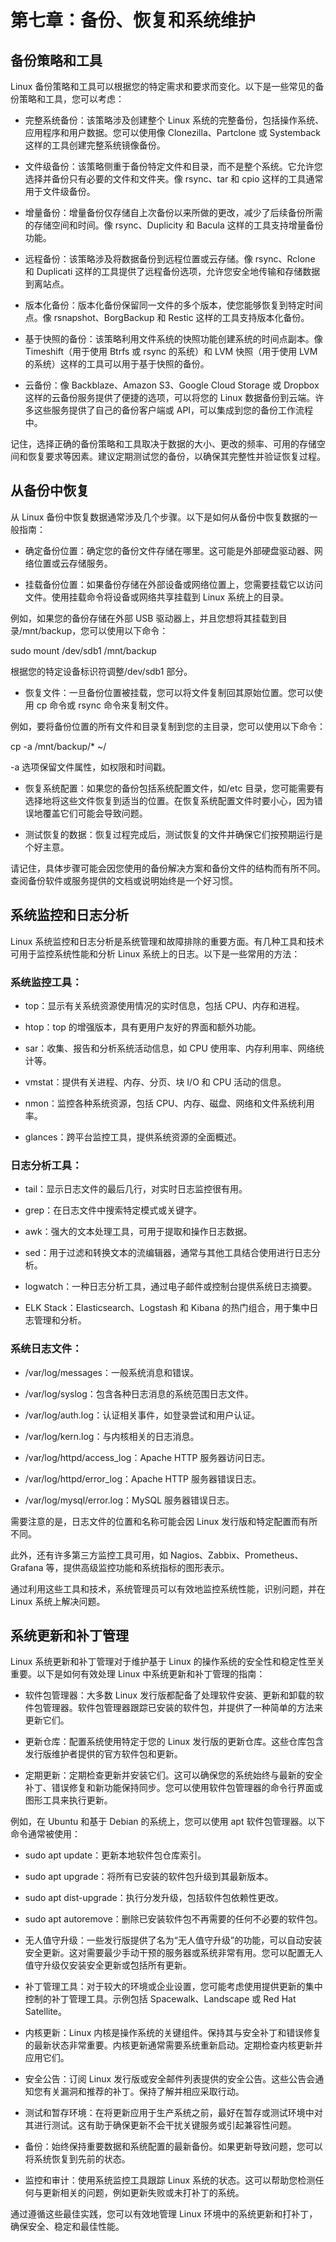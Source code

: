 # 第七章：备份、恢复和系统维护

## 备份策略和工具

Linux 备份策略和工具可以根据您的特定需求和要求而变化。以下是一些常见的备份策略和工具，您可以考虑：

+   完整系统备份：该策略涉及创建整个 Linux 系统的完整备份，包括操作系统、应用程序和用户数据。您可以使用像 Clonezilla、Partclone 或 Systemback 这样的工具创建完整系统镜像备份。

+   文件级备份：该策略侧重于备份特定文件和目录，而不是整个系统。它允许您选择并备份只有必要的文件和文件夹。像 rsync、tar 和 cpio 这样的工具通常用于文件级备份。

+   增量备份：增量备份仅存储自上次备份以来所做的更改，减少了后续备份所需的存储空间和时间。像 rsync、Duplicity 和 Bacula 这样的工具支持增量备份功能。

+   远程备份：该策略涉及将数据备份到远程位置或云存储。像 rsync、Rclone 和 Duplicati 这样的工具提供了远程备份选项，允许您安全地传输和存储数据到离站点。

+   版本化备份：版本化备份保留同一文件的多个版本，使您能够恢复到特定时间点。像 rsnapshot、BorgBackup 和 Restic 这样的工具支持版本化备份。

+   基于快照的备份：该策略利用文件系统的快照功能创建系统的时间点副本。像 Timeshift（用于使用 Btrfs 或 rsync 的系统）和 LVM 快照（用于使用 LVM 的系统）这样的工具可以用于基于快照的备份。

+   云备份：像 Backblaze、Amazon S3、Google Cloud Storage 或 Dropbox 这样的云备份服务提供了便捷的选项，可以将您的 Linux 数据备份到云端。许多这些服务提供了自己的备份客户端或 API，可以集成到您的备份工作流程中。

记住，选择正确的备份策略和工具取决于数据的大小、更改的频率、可用的存储空间和恢复要求等因素。建议定期测试您的备份，以确保其完整性并验证恢复过程。

## 从备份中恢复

从 Linux 备份中恢复数据通常涉及几个步骤。以下是如何从备份中恢复数据的一般指南：

+   确定备份位置：确定您的备份文件存储在哪里。这可能是外部硬盘驱动器、网络位置或云存储服务。

+   挂载备份位置：如果备份存储在外部设备或网络位置上，您需要挂载它以访问文件。使用挂载命令将设备或网络共享挂载到 Linux 系统上的目录。

例如，如果您的备份存储在外部 USB 驱动器上，并且您想将其挂载到目录/mnt/backup，您可以使用以下命令：

sudo mount /dev/sdb1 /mnt/backup

根据您的特定设备标识符调整/dev/sdb1 部分。

+   恢复文件：一旦备份位置被挂载，您可以将文件复制回其原始位置。您可以使用 cp 命令或 rsync 命令来复制文件。

例如，要将备份位置的所有文件和目录复制到您的主目录，您可以使用以下命令：

cp -a /mnt/backup/* ~/

-a 选项保留文件属性，如权限和时间戳。

+   恢复系统配置：如果您的备份包括系统配置文件，如/etc 目录，您可能需要有选择地将这些文件恢复到适当的位置。在恢复系统配置文件时要小心，因为错误地覆盖它们可能会导致问题。

+   测试恢复的数据：恢复过程完成后，测试恢复的文件并确保它们按预期运行是个好主意。

请记住，具体步骤可能会因您使用的备份解决方案和备份文件的结构而有所不同。查阅备份软件或服务提供的文档或说明始终是一个好习惯。

## 系统监控和日志分析

Linux 系统监控和日志分析是系统管理和故障排除的重要方面。有几种工具和技术可用于监控系统性能和分析 Linux 系统上的日志。以下是一些常用的方法：

### 系统监控工具：

+   top：显示有关系统资源使用情况的实时信息，包括 CPU、内存和进程。

+   htop：top 的增强版本，具有更用户友好的界面和额外功能。

+   sar：收集、报告和分析系统活动信息，如 CPU 使用率、内存利用率、网络统计等。

+   vmstat：提供有关进程、内存、分页、块 I/O 和 CPU 活动的信息。

+   nmon：监控各种系统资源，包括 CPU、内存、磁盘、网络和文件系统利用率。

+   glances：跨平台监控工具，提供系统资源的全面概述。

### 日志分析工具：

+   tail：显示日志文件的最后几行，对实时日志监控很有用。

+   grep：在日志文件中搜索特定模式或关键字。

+   awk：强大的文本处理工具，可用于提取和操作日志数据。

+   sed：用于过滤和转换文本的流编辑器，通常与其他工具结合使用进行日志分析。

+   logwatch：一种日志分析工具，通过电子邮件或控制台提供系统日志摘要。

+   ELK Stack：Elasticsearch、Logstash 和 Kibana 的热门组合，用于集中日志管理和分析。

### 系统日志文件：

+   /var/log/messages：一般系统消息和错误。

+   /var/log/syslog：包含各种日志消息的系统范围日志文件。

+   /var/log/auth.log：认证相关事件，如登录尝试和用户认证。

+   /var/log/kern.log：与内核相关的日志消息。

+   /var/log/httpd/access_log：Apache HTTP 服务器访问日志。

+   /var/log/httpd/error_log：Apache HTTP 服务器错误日志。

+   /var/log/mysql/error.log：MySQL 服务器错误日志。

需要注意的是，日志文件的位置和名称可能会因 Linux 发行版和特定配置而有所不同。

此外，还有许多第三方监控工具可用，如 Nagios、Zabbix、Prometheus、Grafana 等，提供高级监控功能和系统指标的图形表示。

通过利用这些工具和技术，系统管理员可以有效地监控系统性能，识别问题，并在 Linux 系统上解决问题。

## 系统更新和补丁管理

Linux 系统更新和补丁管理对于维护基于 Linux 的操作系统的安全性和稳定性至关重要。以下是如何有效处理 Linux 中系统更新和补丁管理的指南：

+   软件包管理器：大多数 Linux 发行版都配备了处理软件安装、更新和卸载的软件包管理器。软件包管理器跟踪已安装的软件包，并提供了一种简单的方法来更新它们。

+   更新仓库：配置系统使用特定于您的 Linux 发行版的更新仓库。这些仓库包含发行版维护者提供的官方软件包和更新。

+   定期更新：定期检查更新并安装它们。这可以确保您的系统始终与最新的安全补丁、错误修复和新功能保持同步。您可以使用软件包管理器的命令行界面或图形工具来执行更新。

例如，在 Ubuntu 和基于 Debian 的系统上，您可以使用 apt 软件包管理器。以下命令通常被使用：

+   sudo apt update：更新本地软件包仓库索引。

+   sudo apt upgrade：将所有已安装的软件包升级到其最新版本。

+   sudo apt dist-upgrade：执行分发升级，包括软件包依赖性更改。

+   sudo apt autoremove：删除已安装软件包不再需要的任何不必要的软件包。

+   无人值守升级：一些发行版提供了名为“无人值守升级”的功能，可以自动安装安全更新。这对需要最少手动干预的服务器或系统非常有用。您可以配置无人值守升级仅安装安全更新或包括所有更新。

+   补丁管理工具：对于较大的环境或企业设置，您可能考虑使用提供更新的集中控制的补丁管理工具。示例包括 Spacewalk、Landscape 或 Red Hat Satellite。

+   内核更新：Linux 内核是操作系统的关键组件。保持其与安全补丁和错误修复的最新状态非常重要。内核更新通常需要系统重新启动。定期检查内核更新并应用它们。

+   安全公告：订阅 Linux 发行版或安全邮件列表提供的安全公告。这些公告会通知您有关漏洞和推荐的补丁。保持了解并相应采取行动。

+   测试和暂存环境：在将更新应用于生产系统之前，最好在暂存或测试环境中对其进行测试。这有助于确保更新不会干扰关键服务或引起兼容性问题。

+   备份：始终保持重要数据和系统配置的最新备份。如果更新导致问题，您可以将系统恢复到先前的状态。

+   监控和审计：使用系统监控工具跟踪 Linux 系统的状态。这可以帮助您检测任何与更新相关的问题，例如更新失败或未打补丁的系统。

通过遵循这些最佳实践，您可以有效地管理 Linux 环境中的系统更新和打补丁，确保安全、稳定和最佳性能。
